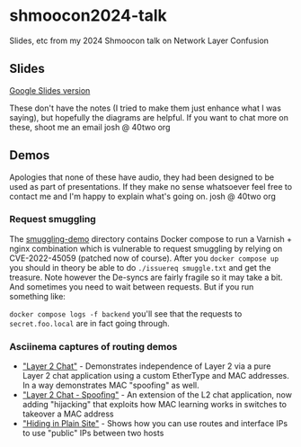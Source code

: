 # shmoocon2024-talk
Slides, etc from my 2024 Shmoocon talk on Network Layer Confusion

## Slides

[Google Slides version](https://docs.google.com/presentation/d/e/2PACX-1vRB0tTfIJbZfSe77xMniKhn2cqPwt0rvajW3AV4Pq2oIQufw90RujBEgJl5SLi-NQ/pub?start=false&loop=false&delayms=60000)

These don't have the notes (I tried to make them just enhance what I was saying), but hopefully the diagrams are
helpful. If you want to chat more on these, shoot me an email josh @ 40two org

## Demos

Apologies that none of these have audio, they had been designed to be used as part
of presentations. If they make no sense whatsoever feel free to contact me and
I'm happy to explain what's going on. josh @ 40two org

### Request smuggling

The [smuggling-demo](./smuggling-demo) directory contains Docker compose to run a Varnish + nginx combination which is vulnerable to request smuggling by relying on CVE-2022-45059 (patched now of course). After you `docker compose up` you should in theory be able to do `./issuereq smuggle.txt` and get the treasure. Note however the De-syncs are fairly fragile so it may take a bit. And sometimes you need to wait between requests. But if you run something like:

`docker compose logs -f backend` you'll see that the requests to `secret.foo.local` are in fact going through.

### Asciinema captures of routing demos


- ["Layer 2 Chat"](https://asciinema.org/a/fy89nxfYOgawz1w2xpdmjLpAW) - Demonstrates independence of Layer 2 via a pure Layer 2 chat application using a custom EtherType and MAC addresses. In a way demonstrates MAC "spoofing" as well.  
- ["Layer 2 Chat - Spoofing"](https://asciinema.org/a/d57da7W2d3o7VgOi1QunxVkNH) - An extension of the L2 chat application, now adding "hijacking" that exploits how MAC learning works in switches to takeover a MAC address
- ["Hiding in Plain Site"](https://asciinema.org/a/I2iqjaq93bWRvf25ggSNWRQHq) - Shows how you can use routes and interface IPs to use "public" IPs between two hosts
